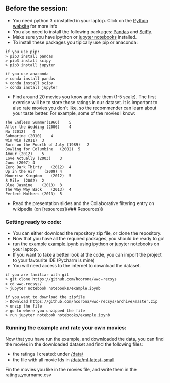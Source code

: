 ## Before the session: 
* You need python 3.x installed in your laptop. Click on the [Python website](https://www.python.org/downloads/) for more info
* You also need to install the following packages: [Pandas](http://pandas.pydata.org) and [SciPy](http://www.scipy.org).
* Make sure you have ipython or [jupyter notebooks](http://jupyter.readthedocs.org/en/latest/install.html) installed.
* To install these packages you tipically use pip or anaconda: 

```
if you use pip: 
> pip3 install pandas
> pip3 install scipy
> pip3 install jupyter
	
if you use anaconda
> conda install pandas
> conda install scipy
> conda install jupyter
```

* Find around 20 movies you know and rate them (1-5 scale). The first exercise will be to store those ratings in our dataset. It is important to also rate movies you don't like, so the recommender can learn about your taste better. For example, some of the movies I know:

```
The Endless Summer(1966)	5
After the Wedding (2006)	4
No (2012)	4
Submarine (2010)	4
Win Win (2011)	3
Born on the Fourth of July (1989)	2
Bowling for Columbine	(2002)	5
Amour (2012)	5
Love Actually (2003)	3
Juno (2007)	4
Zero Dark Thirty	(2012)	4
Up in the Air	 (2009)	4		
Moonrise Kingdom	(2012)	5
8 Mile	(2002)	2
Blue Jasmine	(2013)	3
The Way Way Back	(2013)	4	
Perfect Mothers	(2013)	5

```

* Read the presentation slides and the Collaborative filtering entry on wikipedia (on [resources](### Resources))


### Getting ready to code: 
* You can either download the repository zip file, or clone the repository.
* Now that you have all the required packages, you should be ready to go!
* run the example [example.ipynb](/notebooks/example.ipynb) using ipython or jupyter notebooks on your laptop.
* If you want to take a better look at the code, you can import the project to your favourite IDE (Pycharm is mine) 
* You will need access to the internet to download the dataset.

```
if you are familiar with git
> git clone https://github.com/hcorona/wwc-recsys
> cd wwc-recsys/
> jupyter notebook notebooks/example.ipynb 
```

```
if you want to download the zipfile 
> Download https://github.com/hcorona/wwc-recsys/archive/master.zip
> unzip the file 
> go to where you unzipped the file 
> run jupyter notebook notebooks/example.ipynb 
```

### Running the example and rate your own movies:

Now that you have run the example, and downloaded the data, you can find the movies in the downloaded dataset and find the following files: 

* the ratings I created: under [/data/](/data/ratings_humberto.csv)
* the file with all movie Ids in [/data/ml-latest-small](/data/ml-latest-small/movies.csv)

Fin the movies you like in the movies file, and write them in the ratings_yourname.csv